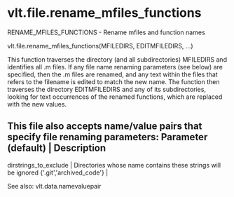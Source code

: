 # vlt.file.rename_mfiles_functions

  RENAME_MFILES_FUNCTIONS - Rename mfiles and function names
 
  vlt.file.rename_mfiles_functions(MFILEDIRS, EDITMFILEDIRS, ...)
 
  This function traverses the directory (and all subdirectories) MFILEDIRS and identifies all
  .m files. If any file name renaming parameters (see below) are specified, then the .m files 
  are renamed, and any text within the files that refers to the filename is edited to match the new
  name. The function then traverses the directory EDITMFILEDIRS and any of its subdirectories, looking
  for text occurrences of the renamed functions, which are replaced with the new values.
  
 
  This file also accepts name/value pairs that specify file renaming parameters:
  Parameter (default)           | Description
  ---------------------------------------------------------------------------------
  dirstrings_to_exclude         | Directories whose name contains these strings will be ignored
      {'.git','archived_code'}  | 
  
 
  See also: vlt.data.namevaluepair
